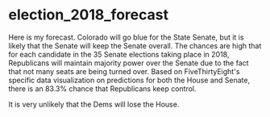 # election_2018_forecast

Here is my forecast. Colorado will go blue for the State Senate, but it is likely that the Senate will keep the Senate overall. The chances are high that for each candidate in the 35 Senate elections taking place in 2018, Republicans will maintain majority power over the Senate due to the fact that not many seats are being turned over. Based on FiveThirtyEight's specific data visualization on predictions for both the House and Senate, there is an 83.3% chance that Republicans keep control.

It is very unlikely that the Dems will lose the House.
